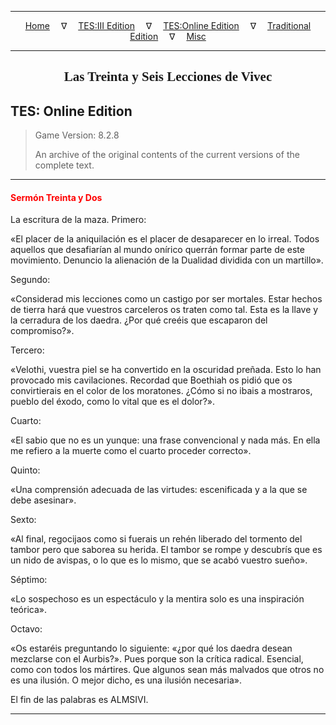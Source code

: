 
---

<!-- Jekyll Page Links -->

<center>
<a href="../../../../index.html">Home</a>
&emsp;&nabla;&emsp;
<a href="../../../index-tes3.html">TES:III Edition</a>
&emsp;&nabla;&emsp;
<a href="../../../index-teso.html">TES:Online Edition</a>
&emsp;&nabla;&emsp;
<a href="../../../index-traditional.html">Traditional Edition</a>
&emsp;&nabla;&emsp;
<a href="../../../index-misc.html">Misc</a>
</center>

<!-- Markdown Body Below: -->

---

<center>
<h2><span style="font-family:Georgia">Las Treinta y Seis Lecciones de Vivec</span></h2>
</center>

## TES: Online Edition

> Game Version: 8.2.8
>
> An archive of the original contents of the current versions of the complete text.

---

#### <span style="color:red">Sermón Treinta y Dos</span>

La escritura de la maza. Primero:

«El placer de la aniquilación es el placer de desaparecer en lo irreal. Todos aquellos que desafiarían al mundo onírico querrán formar parte de este movimiento. Denuncio la alienación de la Dualidad dividida con un martillo».

Segundo:

«Considerad mis lecciones como un castigo por ser mortales. Estar hechos de tierra hará que vuestros carceleros os traten como tal. Esta es la llave y la cerradura de los daedra. ¿Por qué creéis que escaparon del compromiso?».

Tercero:

«Velothi, vuestra piel se ha convertido en la oscuridad preñada. Esto lo han provocado mis cavilaciones. Recordad que Boethiah os pidió que os convirtierais en el color de los moratones. ¿Cómo si no ibais a mostraros, pueblo del éxodo, como lo vital que es el dolor?».

Cuarto:

«El sabio que no es un yunque: una frase convencional y nada más. En ella me refiero a la muerte como el cuarto proceder correcto».

Quinto:

«Una comprensión adecuada de las virtudes: escenificada y a la que se debe asesinar».

Sexto:

«Al final, regocijaos como si fuerais un rehén liberado del tormento del tambor pero que saborea su herida. El tambor se rompe y descubrís que es un nido de avispas, o lo que es lo mismo, que se acabó vuestro sueño».

Séptimo:

«Lo sospechoso es un espectáculo y la mentira solo es una inspiración teórica».

Octavo:

«Os estaréis preguntando lo siguiente: «¿por qué los daedra desean mezclarse con el Aurbis?». Pues porque son la crítica radical. Esencial, como con todos los mártires. Que algunos sean más malvados que otros no es una ilusión. O mejor dicho, es una ilusión necesaria».

El fin de las palabras es ALMSIVI.

---

